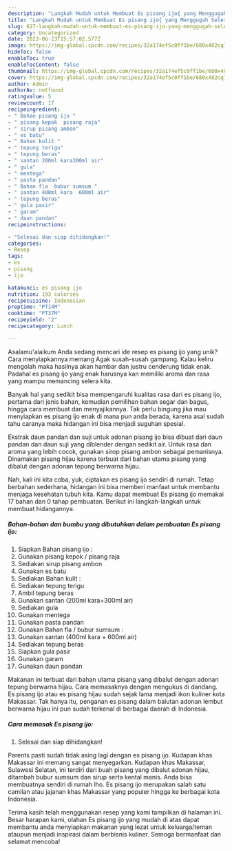```yaml
---
description: "Langkah Mudah untuk Membuat Es pisang ijo{ yang Menggugah Selera"
title: "Langkah Mudah untuk Membuat Es pisang ijo{ yang Menggugah Selera"
slug: 627-langkah-mudah-untuk-membuat-es-pisang-ijo-yang-menggugah-selera
category: Uncategorized
date: 2023-06-23T15:57:02.577Z
image: https://img-global.cpcdn.com/recipes/32a174ef5c0ff1be/680x482cq70/es-pisang-ijo-foto-resep-utama.jpg
hideToc: false
enableToc: true
enableTocContent: false
thumbnail: https://img-global.cpcdn.com/recipes/32a174ef5c0ff1be/680x482cq70/es-pisang-ijo-foto-resep-utama.jpg
cover: https://img-global.cpcdn.com/recipes/32a174ef5c0ff1be/680x482cq70/es-pisang-ijo-foto-resep-utama.jpg
author: Admin
authorAv: notfound
ratingvalue: 5
reviewcount: 17
recipeingredient:
- " Bahan pisang ijo "
- " pisang kepok  pisang raja"
- " sirup pisang ambon"
- " es batu"
- " Bahan kulit "
- " tepung terigu"
- " tepung beras"
- " santan 200ml kara300ml air"
- " gula"
- " mentega"
- " pasta pandan"
- " Bahan fla  bubur sumsum "
- " santan 400ml kara  600ml air"
- " tepung beras"
- " gula pasir"
- " garam"
- " daun pandan"
recipeinstructions:

- "Selesai dan siap dihidangkan!"
categories:
- Resep
tags:
- es
- pisang
- ijo

katakunci: es pisang ijo 
nutrition: 193 calories
recipecuisine: Indonesian
preptime: "PT14M"
cooktime: "PT37M"
recipeyield: "2"
recipecategory: Lunch

---
```



Asalamu'alaikum Anda sedang mencari ide resep es pisang ijo yang unik? Cara menyiapkannya memang Agak susah-susah gampang. Kalau keliru mengolah maka hasilnya akan hambar dan justru cenderung tidak enak. Padahal es pisang ijo yang enak harusnya kan memiliki aroma dan rasa yang mampu memancing selera kita.


Banyak hal yang sedikit bisa mempengaruhi kualitas rasa dari es pisang ijo, pertama dari jenis bahan, kemudian pemilihan bahan segar dan bagus, hingga cara membuat dan menyajikannya. Tak perlu bingung jika mau menyiapkan es pisang ijo enak di mana pun anda berada, karena asal sudah tahu caranya maka hidangan ini bisa menjadi suguhan spesial.

Ekstrak daun pandan dan suji untuk adonan pisang ijo bisa dibuat dari daun pandan dan daun suji yang diblender dengan sedikit air. Untuk rasa dan aroma yang lebih cocok, gunakan sirop pisang ambon sebagai pemanisnya. Dinamakan pisang hijau karena terbuat dari bahan utama pisang yang dibalut dengan adonan tepung berwarna hijau.


Nah, kali ini kita coba, yuk, ciptakan es pisang ijo sendiri di rumah. Tetap berbahan sederhana, hidangan ini bisa memberi manfaat untuk membantu menjaga kesehatan tubuh kita. Kamu dapat membuat Es pisang ijo memakai 17 bahan dan 0 tahap pembuatan. Berikut ini langkah-langkah untuk membuat hidangannya.

<!--inarticleads1-->

##### Bahan-bahan dan bumbu yang dibutuhkan dalam pembuatan Es pisang ijo:

1. Siapkan  Bahan pisang ijo :
1. Gunakan  pisang kepok / pisang raja
1. Sediakan  sirup pisang ambon
1. Gunakan  es batu
1. Sediakan  Bahan kulit :
1. Sediakan  tepung terigu
1. Ambil  tepung beras
1. Gunakan  santan (200ml kara+300ml air)
1. Sediakan  gula
1. Gunakan  mentega
1. Gunakan  pasta pandan
1. Gunakan  Bahan fla / bubur sumsum :
1. Gunakan  santan (400ml kara + 600ml air)
1. Sediakan  tepung beras
1. Siapkan  gula pasir
1. Gunakan  garam
1. Gunakan  daun pandan


Makanan ini terbuat dari bahan utama pisang yang dibalut dengan adonan tepung berwarna hijau. Cara memasaknya dengan mengukus di dandang. Es pisang ijo atau es pisang hijau sudah sejak lama menjadi ikon kuliner kota Makassar. Tak hanya itu, penganan es pisang dalam balutan adonan lembut berwarna hijau ini pun sudah terkenal di berbagai daerah di Indonesia. 

<!--inarticleads2-->

##### Cara memasak Es pisang ijo:


1. Selesai dan siap dihidangkan!

Parents pasti sudah tidak asing lagi dengan es pisang ijo. Kudapan khas Makassar ini memang sangat menyegarkan. Kudapan khas Makassar, Sulawesi Selatan, ini terdiri dari buah pisang yang dibalut adonan hijau, ditambah bubur sumsum dan sirup serta kental manis. Anda bisa membuatnya sendiri di rumah lho. Es pisang ijo merupakan salah satu camilan atau jajanan khas Makassar yang populer hingga ke berbagai kota Indonesia. 

Terima kasih telah menggunakan resep yang kami tampilkan di halaman ini. Besar harapan kami, olahan Es pisang ijo yang mudah di atas dapat membantu anda menyiapkan makanan yang lezat untuk keluarga/teman ataupun menjadi inspirasi dalam berbisnis kuliner. Semoga bermanfaat dan selamat mencoba!
